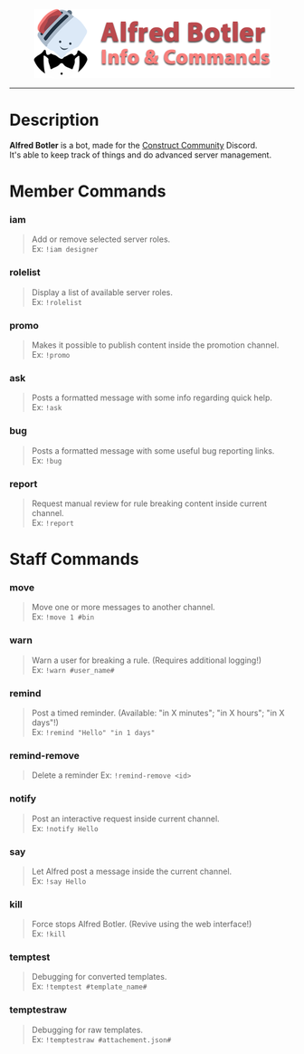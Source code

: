 <p align="center">
<img src="https://raw.githubusercontent.com/ConstructCommunity/alfred-botler/master/assets/large/GitHub%20Header.png">
</p>

___
# Description
**Alfred Botler** is a bot, made for the [Construct Community](https://discord.gg/dZDU7Re) Discord.
<br />It's able to keep track of things and do advanced server management.

# Member Commands
### iam
> Add or remove selected server roles.\
Ex: `!iam designer`

### rolelist
> Display a list of available server roles.\
Ex: `!rolelist`

### promo
> Makes it possible to publish content inside the promotion channel.\
Ex: `!promo`

### ask
> Posts a formatted message with some info regarding quick help.\
Ex: `!ask`

### bug
> Posts a formatted message with some useful bug reporting links.\
Ex: `!bug`

### report
> Request manual review for rule breaking content inside current channel.\
Ex: `!report`

# Staff Commands
### move
> Move one or more messages to another channel.\
Ex: `!move 1 #bin`

### warn
> Warn a user for breaking a rule. (Requires additional logging!)\
Ex: `!warn #user_name#`

### remind
> Post a timed reminder. (Available: "in X minutes"; "in X hours"; "in X days"!) \
Ex: `!remind "Hello" "in 1 days"`

### remind-remove
> Delete a reminder
Ex: `!remind-remove <id>`

### notify
> Post an interactive request inside current channel.\
Ex: `!notify Hello`

### say
> Let Alfred post a message inside the current channel.\
Ex: `!say Hello`

### kill
> Force stops Alfred Botler. (Revive using the web interface!)\
Ex: `!kill`

### temptest
> Debugging for converted templates.\
Ex: `!temptest #template_name#`

### temptestraw
> Debugging for raw templates.\
Ex: `!temptestraw #attachement.json#`
